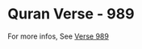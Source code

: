 # Quran Verse - 989 

For more infos, See [Verse 989](https://www.quranbookk.com/quran/search?q=989)